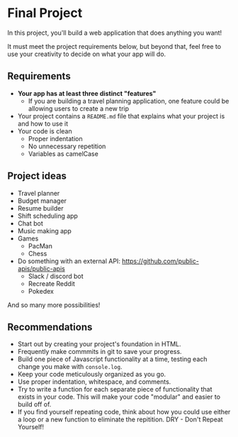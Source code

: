# Final Project

In this project, you'll build a web application that does anything you want!

It must meet the project requirements below, but beyond that, feel free to use your creativity to decide on what your app will do.

## Requirements

- **Your app has at least three distinct "features"**
  - If you are building a travel planning application, one feature could be allowing users to create a new trip
- Your project contains a `README.md` file that explains what your project is and how to use it
- Your code is clean
  - Proper indentation
  - No unnecessary repetition
  - Variables as camelCase

## Project ideas

- Travel planner
- Budget manager
- Resume builder
- Shift scheduling app
- Chat bot
- Music making app
- Games
  - PacMan
  - Chess
- Do something with an external API: https://github.com/public-apis/public-apis
  - Slack / discord bot
  - Recreate Reddit
  - Pokedex

And so many more possibilities!

## Recommendations

- Start out by creating your project's foundation in HTML.
- Frequently make commmits in git to save your progress.
- Build one piece of Javascript functionality at a time, testing each change you make with `console.log`.
- Keep your code meticulously organized as you go.
- Use proper indentation, whitespace, and comments.
- Try to write a function for each separate piece of functionality that exists in your code. This will make your code "modular" and easier to build off of.
- If you find yourself repeating code, think about how you could use either a loop or a new function to eliminate the repitition. DRY - Don't Repeat Yourself!
